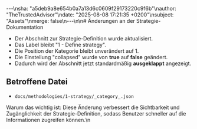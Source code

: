 ---\nsha: "a5deb9a8e654b0a7a13d6c0609f29173220c9f6b"\nauthor: "TheTrustedAdvisor"\ndate: "2025-08-08 17:21:35 +0200"\nsubject: "Assets"\nmerge: false\n---\n\n# Änderungen an der Strategie-Dokumentation

- Der Abschnitt zur Strategie-Definition wurde aktualisiert.
- Das Label bleibt "1 - Define strategy".
- Die Position der Kategorie bleibt unverändert auf 1.
- Die Einstellung "collapsed" wurde von **true** auf **false** geändert.
- Dadurch wird der Abschnitt jetzt standardmäßig **ausgeklappt** angezeigt.

## Betroffene Datei
- `docs/methodologies/1-strategy/_category_.json`

Warum das wichtig ist: Diese Änderung verbessert die Sichtbarkeit und Zugänglichkeit der Strategie-Definition, sodass Benutzer schneller auf die Informationen zugreifen können.\n